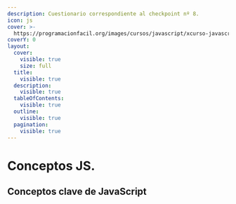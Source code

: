 ```yaml
---
description: Cuestionario correspondiente al checkpoint nº 8.
icon: js
cover: >-
  https://programacionfacil.org/images/cursos/javascript/xcurso-javascript.png.pagespeed.ic.73j_tIEIVM.png
coverY: 0
layout:
  cover:
    visible: true
    size: full
  title:
    visible: true
  description:
    visible: true
  tableOfContents:
    visible: true
  outline:
    visible: true
  pagination:
    visible: true
---
```


# Conceptos JS.

## Conceptos   clave de JavaScript
